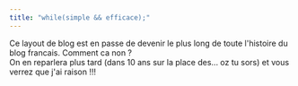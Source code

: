 ```yaml
---
title: "while(simple && efficace);"
---
```


Ce layout de blog est en passe de devenir le plus long de toute l'histoire du
blog francais. Comment ca non ?  
On en reparlera plus tard (dans 10 ans sur la place des... oz tu sors) et vous
verrez que j'ai raison !!!

